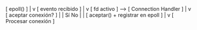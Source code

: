 [ epoll() ]
     |
     v
[ evento recibido ]
     |
     v
[ fd activo ] --> [ Connection Handler ]
                      |
                      v
             [ aceptar conexión? ]
                |         |
               Sí        No
                |         |
    [ aceptar() + registrar en epoll ] 
                          |
                          v
                 [ Procesar conexión ]